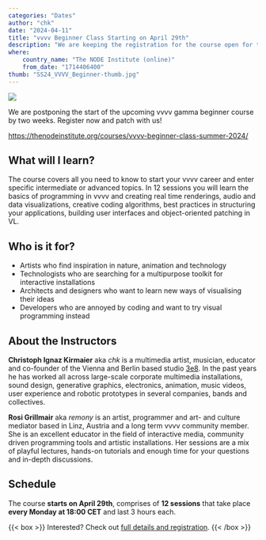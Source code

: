 ```yaml
---
categories: "Dates"
author: "chk"
date: "2024-04-11"
title: "vvvv Beginner Class Starting on April 29th"
description: "We are keeping the registration for the course open for two more weeks. Get your seat now!"
where: 
    country_name: "The NODE Institute (online)"
    from_date: "1714406400"
thumb: "SS24_VVVV_Beginner-thumb.jpg"
---
```


![](SS24_VVVV_Beginner.jpg)

We are postponing the start of the upcoming vvvv gamma beginner course by two weeks. 
Register now and patch with us!

https://thenodeinstitute.org/courses/vvvv-beginner-class-summer-2024/

## What will I learn?

The course covers all you need to know to start your vvvv career and enter specific intermediate or advanced topics. In 12 sessions you will learn the basics of programming in vvvv and creating real time renderings, audio and data visualizations, creative coding algorithms, best practices in structuring your applications, building user interfaces and object-oriented patching in VL.

## Who is it for?

- Artists who find inspiration in nature, animation and technology
- Technologists who are searching for a multipurpose toolkit for interactive installations
- Architects and designers who want to learn new ways of visualising their ideas
- Developers who are annoyed by coding and want to try visual programming instead

## About the Instructors

**Christoph Ignaz Kirmaier** aka *chk* is a multimedia artist, musician, educator and co-founder of the Vienna and Berlin based studio [3e8](https://www.3e8.studio/). In the past years he has worked all across large-scale corporate multimedia installations, sound design, generative graphics, electronics, animation, music videos, user experience and robotic prototypes in several companies, bands and collectives.

**Rosi Grillmair** aka *remony* is an artist, programmer and art- and culture mediator based in Linz, Austria and a long term vvvv community member. She is an excellent educator in the field of interactive media, community driven programming tools and artistic installations. Her sessions are a mix of playful lectures, hands-on tutorials and enough time for your questions and in-depth discussions.

## Schedule

The course **starts on April 29th**, comprises of **12 sessions** that take place **every Monday at 18:00 CET** and last 3 hours each. 

{{< box >}}
Interested? Check out [full details and registration](https://thenodeinstitute.org/courses/vvvv-beginner-class-summer-2024/).
{{< /box >}}
